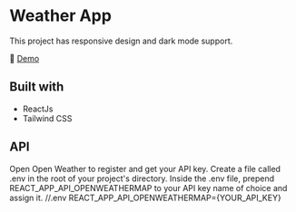 # Weather App
This project has responsive design and dark mode support.

📌 <a href='https://weather-app-senaoz.vercel.app/'>Demo</a>

## Built with
* ReactJs
* Tailwind CSS

## API
Open Open Weather to register and get your API key. Create a file called .env in the root of your project's directory. Inside the .env file, prepend REACT_APP_API_OPENWEATHERMAP to your API key name of choice and assign it. //.env REACT_APP_API_OPENWEATHERMAP={YOUR_API_KEY}
